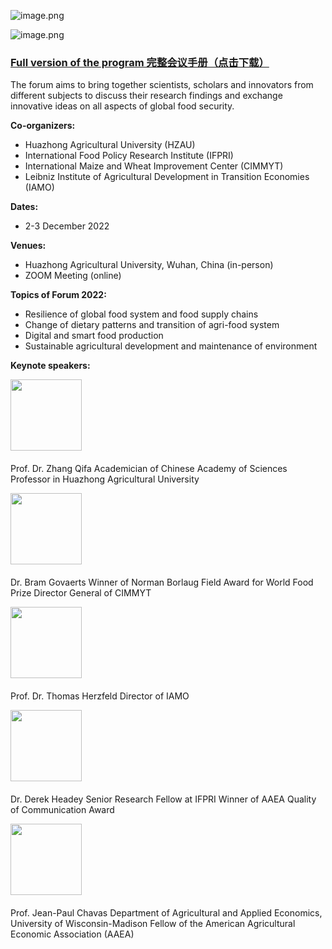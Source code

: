 ![image.png](https://wp-img.daozhao.com.cn/thefoodsecurity/event1.png)

![image.png](https://wp-img.daozhao.com.cn/thefoodsecurity/event2.png)

<h3><span><a onclick="_51Track('formHandbook')" href="https://wp-img.daozhao.com.cn/thefoodsecurity/doc/Global%20Food%20Security%20Forum_handbook.pdf" target="_blank">Full version of the program 完整会议手册（点击下载）</a></span></h3>

The forum aims to bring together scientists, scholars and innovators from different subjects to discuss their research findings and exchange innovative ideas on all aspects of global food security.

**Co-organizers:**

- Huazhong Agricultural University (HZAU)
- International Food Policy Research Institute (IFPRI)
- International Maize and Wheat Improvement Center (CIMMYT)
- Leibniz Institute of Agricultural Development in Transition Economies (IAMO)

**Dates:**

- 2-3 December 2022

**Venues:**

- Huazhong Agricultural University, Wuhan, China (in-person)
- ZOOM Meeting (online)

**Topics of Forum 2022:**

- Resilience of global food system and food supply chains
- Change of dietary patterns and transition of agri-food system
- Digital and smart food production
- Sustainable agricultural development and maintenance of environment

**Keynote speakers:**

<img style="height: 114px;margin-bottom: 6px;" src="https://emc.hzau.edu.cn/__local/D/86/29/09ECD18BBA2CD7432A3FE1B6DB8_FA94EBF8_14D57.png">

Prof. Dr. Zhang Qifa
Academician of Chinese Academy of Sciences
Professor in Huazhong Agricultural University

<img style="height: 114px;margin-bottom: 6px;" src="https://emc.hzau.edu.cn/__local/C/20/8A/A385B8B984EBD8E309109267136_02F56BC3_39F39.png">

Dr. Bram Govaerts
Winner of Norman Borlaug Field Award for World Food Prize
Director General of CIMMYT

<img style="height: 114px;margin-bottom: 6px;" src="https://emc.hzau.edu.cn/__local/1/22/CE/DB642A863E81FA2A51CD418AF3D_1DB475D5_82D3.png">

Prof. Dr. Thomas Herzfeld
Director of IAMO

<img style="height: 114px;margin-bottom: 6px;" src="https://emc.hzau.edu.cn/__local/F/8D/81/927A708B829A3F1015D4A88FB60_7E851FF7_2DF70.png">

Dr. Derek Headey
Senior Research Fellow at IFPRI
Winner of AAEA Quality of Communication Award

<img style="height: 114px;margin-bottom: 6px;" src="https://emc.hzau.edu.cn/__local/D/3D/3D/2BBD0A9A2A3DCABBE552F715072_CBE17FE5_A214.png">

Prof. Jean-Paul Chavas
Department of Agricultural and Applied Economics, University of Wisconsin-Madison
Fellow of the American Agricultural Economic Association (AAEA)
